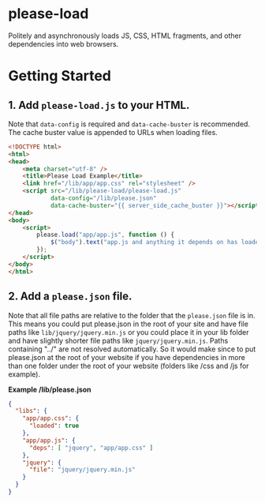 # please-load

Politely and asynchronously loads JS, CSS, HTML fragments, and other dependencies into web browsers.

# Getting Started

## 1. Add `please-load.js` to your HTML.

Note that `data-config` is required and `data-cache-buster` is recommended. The cache buster value is appended to URLs when loading files.

```html
<!DOCTYPE html>
<html>
<head>
    <meta charset="utf-8" />
    <title>Please Load Example</title>
    <link href="/lib/app/app.css" rel="stylesheet" />
    <script src="/lib/please-load/please-load.js" 
            data-config="/lib/please.json"
            data-cache-buster="{{ server_side_cache_buster }}"></script>
</head>
<body>
    <script>
        please.load("app/app.js", function () {
            $("body").text("app.js and anything it depends on has loaded!");
        });
    </script>
</body>
</html>
```

## 2. Add a `please.json` file.

Note that all file paths are relative to the folder that the `please.json` file is in. This means you could put please.json in the root of your site and have file paths like `lib/jquery/jquery.min.js` or you could place it in your lib folder and have slightly shorter file paths like `jquery/jquery.min.js`. Paths containing  "../" are not resolved automatically. So it would make since to put please.json at the root of your website if you have dependencies in more than one folder under the root of your website (folders like /css and /js for example).

**Example /lib/please.json**

```json
{
  "libs": {
    "app/app.css": {
      "loaded": true
    },
    "app/app.js": {
      "deps": [ "jquery", "app/app.css" ]
    },
    "jquery": {
      "file": "jquery/jquery.min.js"
    }
  }
}
```

